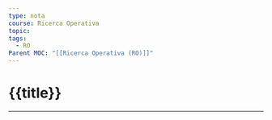 ```yaml
---
type: nota
course: Ricerca Operativa
topic: 
tags:
  - RO
Parent MOC: "[[Ricerca Operativa (RO)]]"
---
```


# {{title}}
---
